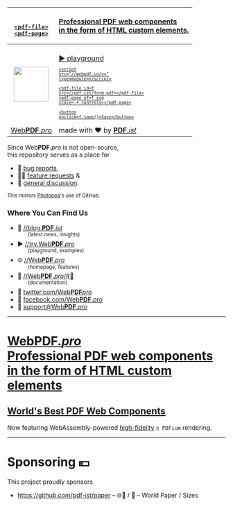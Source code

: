 | <br><pre>[&lt;pdf-file&gt;<br>&lt;pdf-page&gt;][📖]</pre> | [Professional PDF web components<br>in the form of HTML custom elements.][📖] |
| :-: | :- |
| [<img src="https://webpdf.pro/.svg" width="80">][🌐] | <br><a href="https://try.webpdf.pro/#html=%3Cscript+src%3D%22//webpdf.co/%3C%3E%22+type%3Dmodule%3E%3C/script%3E%0A%0A%3Cbutton+onclick%3Df.save%28%29%3ESave%3C/button%3E%3Cbr%3E%0A%3Cpdf-file++++id%3Df+src%3D//pdf.ist/form.pdf%3E%3C/pdf-file%3E%0A%3Cpdf-page++++of%3Df+svg+scale%3D.4+controls%3E%3C/pdf-page%3E&e=0">▶️ playground <pre style=font-size:.6rem>&lt;script src="//webpdf.co/<>" type=module&gt;&lt;/script&gt;<br><br>&lt;pdf-file    id=f src=//pdf.ist/form.pdf&gt;&lt;/pdf-file&gt;<br>&lt;pdf-page    of=f svg scale=.4 controls&gt;&lt;/pdf-page&gt;<br><br>&lt;button onclick=f.save()&gt;Save&lt;/button&gt;</pre></a> |
| [Web**PDF**.*pro*][🌐] | made with ❤️ by [**PDF**.*ist*][🧑🏻‍💻] |

Since Web**PDF**.*pro* is not open-source,<br>this repository serves as a place for
* 🐛 [bug reports](https://github.com/pdf-ist/WebPDF/issues),
* 🙋🏻 [feature requests](https://github.com/pdf-ist/WebPDF/discussions/categories/feature-requests) &
* 💬 [general discussion](https://github.com/pdf-ist/WebPDF/discussions/categories/general).

<sup>This mirrors [Photopea](https://github.com/photopea/photopea)'s use of GitHub.</sup>

### Where You Can Find Us
* 📰 [//blog.**PDF**.*ist*][📰]<br>&nbsp;&nbsp;&nbsp;&nbsp;&nbsp;&nbsp;<sup>(latest news, insights)</sup>
* ▶️ [//try.Web**PDF**.*pro*][▶️]<br>&nbsp;&nbsp;&nbsp;&nbsp;&nbsp;&nbsp;<sup>(playground, examples)</sup>
* 🌐 [//Web**PDF**.*pro*][🌐]<br>&nbsp;&nbsp;&nbsp;&nbsp;&nbsp;&nbsp;<sup>(homepage, features)</sup>
* 📖 [//Web**PDF**.*pro*/#📖][📖]<br>&nbsp;&nbsp;&nbsp;&nbsp;&nbsp;&nbsp;<sup>(documentation)</sup>
* 🐣 [twitter.com/Web**PDF***pro*][🐣]
* 📘 [facebook.com/Web**PDF**.*pro*][📘]
* 📧 [support@Web**PDF**.*pro*][📧]

[🧑🏻‍💻]: https://PDF.ist
[📰]: https://blog.PDF.ist
[📧]: mailto:support@webpdf.pro
[📘]: https://facebook.com/WebPDF.pro
[🐣]: https://twitter.com/WebPDFpro
[🌐]: https://WebPDF.pro
[📖]: https://WebPDF.pro#📖
[▶️]: https://try.webpdf.pro/#html=%3Cscript+src%3D%22//webpdf.co/%3C%3E%22+type%3Dmodule%3E%3C/script%3E%0A%0A%3Cbutton+onclick%3Df.save%28%29%3ESave%3C/button%3E%3Cbr%3E%0A%3Cpdf-file++++id%3Df+src%3D//pdf.ist/form.pdf%3E%3C/pdf-file%3E%0A%3Cpdf-page++++of%3Df+svg+scale%3D.4+controls%3E%3C/pdf-page%3E&e=0"

---

# [Web**PDF**.*pro*][🌐] <br> [Professional PDF web components<br>in the form of HTML custom elements][🌐]

## [World's Best PDF Web Components][🌐]

Now featuring WebAssembly-powered [high-fidelity](https://github.com/pdf-ist/WebPDF/discussions/categories/evangelism) `♊ PDFium` rendering.

---

# Sponsoring 💴

This project proudly sponsors

* https://github.com/pdf-ist/paper – 🌐📄 / 📏 – World Paper / Sizes
